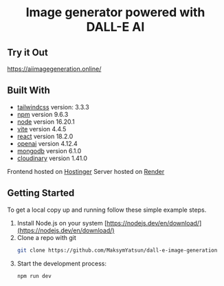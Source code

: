 <!-- PROJECT LOGO -->
<br>
<div align="center">
  <h1>
    <b>Image generator powered with DALL-E AI</b>
  </h1>
</div>

<!-- ABOUT THE PROJECT -->

## Try it Out

https://aiimagegeneration.online/

## Built With

- [tailwindcss](https://tailwindcss.com/) version: 3.3.3
- [npm](https://www.npmjs.com/) version 9.6.3
- [node](https://nodejs.org/) version 16.20.1
- [vite](https://vitejs.dev/) version 4.4.5
- [react](https://react.dev/) version 18.2.0
- [openai](https://openai.com/) version 4.12.4
- [mongodb](https://www.mongodb.com/) version 6.1.0
- [cloudinary](https://cloudinary.com/) version 1.41.0

Frontend hosted on [Hostinger](hostinger.com)
Server hosted on [Render](https://render.com/)

<!-- GETTING STARTED -->

## Getting Started

To get a local copy up and running follow these simple example steps.

1. Install Node.js on your system [https://nodejs.dev/en/download/](https://nodejs.dev/en/download/)
2. Clone a repo with git
   ```sh
   git clone https://github.com/MaksymYatsun/dall-e-image-generation
   ```
3. Start the development process:
   ```sh
   npm run dev
   ```
